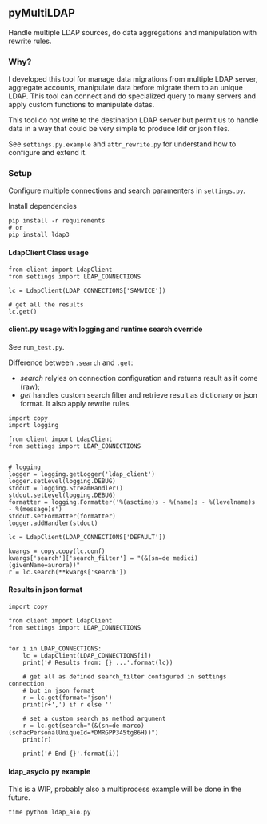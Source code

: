 pyMultiLDAP
-----

Handle multiple LDAP sources, do data aggregations and manipulation with rewrite rules.

### Why?
I developed this tool for manage data migrations from multiple LDAP server,
aggregate accounts, manipulate data before migrate them to an unique LDAP.
This tool can connect and do specialized query to many servers and apply custom functions to
manipulate datas.

This tool do not write to the destination LDAP server but permit us to handle data
in a way that could be very simple to produce ldif or json files.

See `settings.py.example` and `attr_rewrite.py` for understand how to configure and extend it.

### Setup
Configure multiple connections and search paramenters in `settings.py`.

Install dependencies
````
pip install -r requirements
# or
pip install ldap3
````

#### LdapClient Class usage
````
from client import LdapClient
from settings import LDAP_CONNECTIONS

lc = LdapClient(LDAP_CONNECTIONS['SAMVICE'])

# get all the results
lc.get()
````

#### client.py usage with logging and runtime search override

See `run_test.py`.

Difference between `.search` and `.get`:
- *search* relyies on connection configuration and returns result as it come (raw);
- *get* handles custom search filter and retrieve result as dictionary or json format. It also apply rewrite rules.

````
import copy
import logging

from client import LdapClient
from settings import LDAP_CONNECTIONS


# logging
logger = logging.getLogger('ldap_client')
logger.setLevel(logging.DEBUG)
stdout = logging.StreamHandler()
stdout.setLevel(logging.DEBUG)
formatter = logging.Formatter('%(asctime)s - %(name)s - %(levelname)s - %(message)s')
stdout.setFormatter(formatter)
logger.addHandler(stdout)

lc = LdapClient(LDAP_CONNECTIONS['DEFAULT'])

kwargs = copy.copy(lc.conf)
kwargs['search']['search_filter'] = "(&(sn=de medici)(givenName=aurora))"
r = lc.search(**kwargs['search'])
````

#### Results in json format
````
import copy

from client import LdapClient
from settings import LDAP_CONNECTIONS


for i in LDAP_CONNECTIONS:
    lc = LdapClient(LDAP_CONNECTIONS[i])
    print('# Results from: {} ...'.format(lc))

    # get all as defined search_filter configured in settings connection
    # but in json format
    r = lc.get(format='json')
    print(r+',') if r else ''

    # set a custom search as method argument
    r = lc.get(search="(&(sn=de marco)(schacPersonalUniqueId=*DMRGPP345tg86H))")
    print(r)

    print('# End {}'.format(i))
````

#### ldap_asycio.py example
This is a WIP, probably also a multiprocess example will be done in the future.
````
time python ldap_aio.py
````
